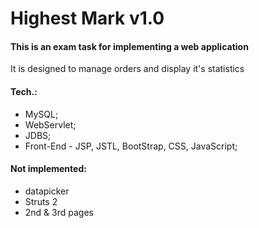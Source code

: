 # Highest Mark v1.0

#### This is an exam task for implementing a web application
It is designed to manage orders and display it's statistics

#### Tech.:
 - MySQL;
 - WebServlet;
 - JDBS;
 - Front-End - JSP, JSTL, BootStrap, CSS, JavaScript;

#### Not implemented:
 - datapicker
 - Struts 2
 - 2nd & 3rd pages
